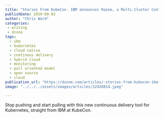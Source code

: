 ```yaml
---
title: "Stories From KubeCon- IBM announces Razee, a Multi-Cluster Continuous..."
publishDate: 2019-09-03
author: "Chris Ward"
categories:
 - writing
 - dzone
tags:
  - ibm
  - kubernetes
  - cloud native
  - continous delivery
  - hybrid cloud
  - monitoring
  - pull oriented model
  - open source
  - cloud
publication_url: "https://dzone.com/articles/-stories-from-kubecon-ibm-announces-razee-a-multi"
image: "../../../assets/images/articles/12428814.jpeg"

---
```

Stop pushing and start pulling with this new continuous delivery tool for Kubernetes, straight from IBM at KubeCon.

